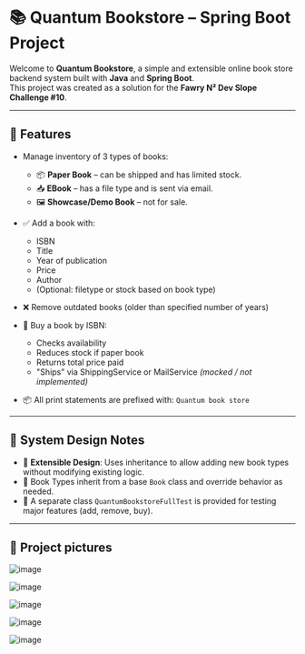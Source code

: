 # 📚 Quantum Bookstore – Spring Boot Project

Welcome to **Quantum Bookstore**, a simple and extensible online book store backend system built with **Java** and **Spring Boot**.  
This project was created as a solution for the **Fawry N² Dev Slope Challenge #10**.

---

## 🚀 Features

- Manage inventory of 3 types of books:
  - 📦 **Paper Book** – can be shipped and has limited stock.
  - 📥 **EBook** – has a file type and is sent via email.
  - 🖼️ **Showcase/Demo Book** – not for sale.

- ✅ Add a book with:
  - ISBN
  - Title
  - Year of publication
  - Price
  - Author
  - (Optional: filetype or stock based on book type)

- ❌ Remove outdated books (older than specified number of years)

- 🛒 Buy a book by ISBN:
  - Checks availability
  - Reduces stock if paper book
  - Returns total price paid
  - "Ships" via ShippingService or MailService *(mocked / not implemented)*

- 📦 All print statements are prefixed with: `Quantum book store`

---

## 🧠 System Design Notes

- 📐 **Extensible Design**: Uses inheritance to allow adding new book types without modifying existing logic.
- 🧱 Book Types inherit from a base `Book` class and override behavior as needed.
- 🧪 A separate class `QuantumBookstoreFullTest` is provided for testing major features (add, remove, buy).

---

## 📂 Project pictures




![image](https://github.com/user-attachments/assets/fa9392c5-4899-49ed-a9a9-13d14d21275f)


![image](https://github.com/user-attachments/assets/1fc52c58-ace4-4591-b7e0-dcc7bd1f6bb0)


![image](https://github.com/user-attachments/assets/16b78db2-4d11-4abb-948e-f925abf60a4a)


![image](https://github.com/user-attachments/assets/548818c2-5972-4366-b9e9-849a4ad65028)


![image](https://github.com/user-attachments/assets/cd5ece17-ee48-475c-8250-c17173773499)



